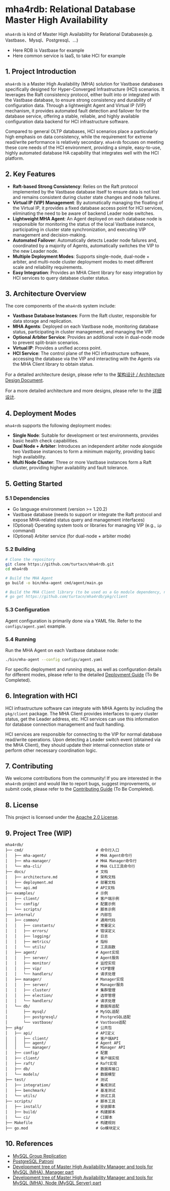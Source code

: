 # mha4rdb: Relational Database Master High Availability 

`mha4rdb` is kind of Master High Availability for Relational Databases(e.g. Vastbase、Mysql、Postgresql、...)

* Here RDB is Vastbase for example
* Here common service is IaaS, to take HCI for example

## 1. Project Introduction

`mha4rdb` is a Master High Availability (MHA) solution for Vastbase databases specifically designed for Hyper-Converged Infrastructure (HCI) scenarios. It leverages the Raft consistency protocol, either built into or integrated with the Vastbase database, to ensure strong consistency and durability of configuration data. Through a lightweight Agent and Virtual IP (VIP) mechanism, it provides automated fault detection and failover for the database service, offering a stable, reliable, and highly available configuration data backend for HCI infrastructure software.

Compared to general OLTP databases, HCI scenarios place a particularly high emphasis on data consistency, while the requirement for extreme read/write performance is relatively secondary. `mha4rdb` focuses on meeting these core needs of the HCI environment, providing a simple, easy-to-use, highly automated database HA capability that integrates well with the HCI platform.

## 2. Key Features

* **Raft-based Strong Consistency**: Relies on the Raft protocol implemented by the Vastbase database itself to ensure data is not lost and remains consistent during cluster state changes and node failures.
* **Virtual IP (VIP) Management**: By automatically managing the floating of the Virtual IP, it provides a fixed database access point for HCI services, eliminating the need to be aware of backend Leader node switches.
* **Lightweight MHA Agent**: An Agent deployed on each database node is responsible for monitoring the status of the local Vastbase instance, participating in cluster state synchronization, and executing VIP management and decision-making.
* **Automated Failover**: Automatically detects Leader node failures and, coordinated by a majority of Agents, automatically switches the VIP to the new Leader node.
* **Multiple Deployment Modes**: Supports single-node, dual-node + arbiter, and multi-node cluster deployment modes to meet different scale and reliability requirements.
* **Easy Integration**: Provides an MHA Client library for easy integration by HCI services to query database cluster status.

## 3. Architecture Overview

The core components of the `mha4rdb` system include:

* **Vastbase Database Instances**: Form the Raft cluster, responsible for data storage and replication.
* **MHA Agents**: Deployed on each Vastbase node, monitoring database status, participating in cluster management, and managing the VIP.
* **Optional Arbiter Service**: Provides an additional vote in dual-node mode to prevent split-brain scenarios.
* **Virtual IP**: Provides a unified access point.
* **HCI Service**: The control plane of the HCI infrastructure software, accessing the database via the VIP and interacting with the Agents via the MHA Client library to obtain status.

For a detailed architecture design, please refer to the [架构设计 / Architecture Design Document](docs/architecture.md).

For a more detailed architecture and more designs, please refer to the [详细设计](docs/design.md).


## 4. Deployment Modes

`mha4rdb` supports the following deployment modes:

* **Single Node**: Suitable for development or test environments, provides basic health check capabilities.
* **Dual Node + Arbiter**: Introduces an independent arbiter node alongside two Vastbase instances to form a minimum majority, providing basic high availability.
* **Multi Node Cluster**: Three or more Vastbase instances form a Raft cluster, providing higher availability and fault tolerance.

## 5. Getting Started

### 5.1 Dependencies

* Go language environment (version >= 1.20.2)
* Vastbase database (needs to support or integrate the Raft protocol and expose MHA-related status query and management interfaces)
* (Optional) Operating system tools or libraries for managing VIP (e.g., `ip` command)
* (Optional) Arbiter service (for dual-node + arbiter mode)

### 5.2 Building

```bash
# Clone the repository
git clone https://github.com/turtacn/mha4rdb.git
cd mha4rdb

# Build the MHA Agent
go build -o bin/mha-agent cmd/agent/main.go

# Build the MHA Client library (to be used as a Go module dependency, no separate executable needed)
# go get https://github.com/turtacn/mha4rdb/pkg/client
````

### 5.3 Configuration

Agent configuration is primarily done via a YAML file. Refer to the `configs/agent.yaml` example.

### 5.4 Running

Run the MHA Agent on each Vastbase database node:

```bash
./bin/mha-agent --config configs/agent.yaml
```

For specific deployment and running steps, as well as configuration details for different modes, please refer to the detailed [Deployment Guide](https://www.google.com/search?q=docs/deployment_guide.md) (To Be Completed).

## 6\. Integration with HCI

HCI infrastructure software can integrate with MHA Agents by including the `pkg/client` package. The MHA Client provides interfaces to query cluster status, get the Leader address, etc. HCI services can use this information for database connection management and fault handling.

HCI services are responsible for connecting to the VIP for normal database read/write operations. Upon detecting a Leader switch event (obtained via the MHA Client), they should update their internal connection state or perform other necessary coordination logic.

## 7\. Contributing

We welcome contributions from the community\! If you are interested in the `mha4rdb` project and would like to report bugs, suggest improvements, or submit code, please refer to the [Contributing Guide](https://www.google.com/search?q=CONTRIBUTING.md) (To Be Completed).

## 8\. License

This project is licensed under the [Apache 2.0 License](https://www.google.com/search?q=LICENSE).

## 9\. Project Tree (WIP)

```text
mha4rdb/
├── cmd/                                # 命令行入口
│   ├── mha-agent/                      # MHA Agent命令行
│   ├── mha-manager/                    # MHA Manager命令行
│   └── mha-cli/                        # MHA CLI工具命令行
├── docs/                               # 文档
│   ├── architecture.md                 # 架构文档
│   ├── deployment.md                   # 部署文档
│   └── api.md                          # API文档
├── examples/                           # 示例
│   ├── client/                         # 客户端示例
│   ├── config/                         # 配置示例
│   └── scripts/                        # 脚本示例
├── internal/                           # 内部包
│   ├── common/                         # 通用代码
│   │   ├── constants/                  # 常量定义
│   │   ├── errors/                     # 错误定义
│   │   ├── logging/                    # 日志
│   │   ├── metrics/                    # 指标
│   │   └── utils/                      # 工具函数
│   ├── agent/                          # Agent实现
│   │   ├── server/                     # Agent服务
│   │   ├── monitor/                    # 监控实现
│   │   ├── vip/                        # VIP管理
│   │   └── handlers/                   # 请求处理
│   ├── manager/                        # Manager实现
│   │   ├── server/                     # Manager服务
│   │   ├── cluster/                    # 集群管理
│   │   ├── election/                   # 选举管理
│   │   └── handlers/                   # 请求处理
│   └── db/                             # 数据库适配
│       ├── mysql/                      # MySQL适配
│       ├── postgresql/                 # PostgreSQL适配
│       └── vastbase/                   # Vastbase适配
├── pkg/                                # 公共包
│   ├── api/                            # API定义
│   │   ├── client/                     # 客户端API
│   │   ├── agent/                      # Agent API
│   │   └── manager/                    # Manager API
│   ├── config/                         # 配置
│   ├── client/                         # 客户端实现
│   ├── raft/                           # Raft实现
│   ├── db/                             # 数据库接口
│   └── models/                         # 数据模型
├── test/                               # 测试
│   ├── integration/                    # 集成测试
│   ├── benchmark/                      # 基准测试
│   └── utils/                          # 测试工具
├── scripts/                            # 脚本工具
│   ├── install/                        # 安装脚本
│   ├── build/                          # 构建脚本
│   └── ci/                             # CI脚本
├── Makefile                            # 构建规则
├── go.mod                              # Go模块定义

```

## 10\. References
  * [MySQL Group Replication](https://dev.mysql.com/doc/refman/8.0/en/group-replication.html)
  * [PostgreSQL Patroni](https://patroni.readthedocs.io/en/latest/)
  * [Development tree of Master High Availability Manager and tools for MySQL (MHA), Manager part](https://github.com/yoshinorim/mha4mysql-manager)
  * [Development tree of Master High Availability Manager and tools for MySQL (MHA), Node (MySQL Server) part](https://github.com/yoshinorim/mha4mysql-node)
